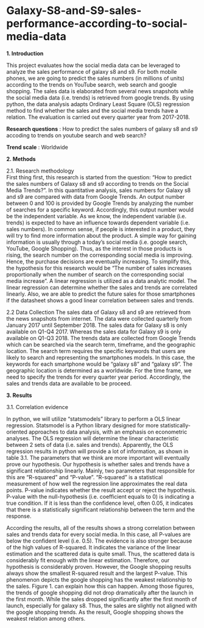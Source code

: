 # Galaxy-S8-and-S9-sales-performance-according-to-social-media-data

<b>1.	Introduction </b> 

This project evaluates how the social media data can be leveraged to analyze the sales performance of galaxy s8 and s9. For both mobile phones, we are going to predict the sales numbers (in millions of units) according to the trends on YouTube search, web search and google shopping. The sales data is elaborated from several news snapshots while the social media data (i.e. trends) is retrieved from google trends. By using python, the data analysis adapts Ordinary Least Square (OLS) regression method to find whether the sales and the social media trends have a relation. The evaluation is carried out every quarter year from 2017-2018.   

<b>Research questions</b> : How to predict the sales numbers of galaxy s8 and s9 accoding to trends on youtube search and web search?

<b>Trend scale</b> : Worldwide



<b>2.	Methods</b> 

2.1.	Research methodology  
First thing first, this research is started from the question: “How to predict the sales numbers of Galaxy s8 and s9 according to trends on the Social Media Trends?”. In this quantitative analysis, sales numbers for Galaxy s8 and s9 are compared with data from Google Trends. An output number between 0 and 100 is provided by Google Trends by analyzing the number of searches for a specific keyword. Accordingly, this output number would be the independent variable. As we know, the independent variable (i.e. trends) is expected to have an influence towards dependent variable (i.e. sales numbers). In common sense, if people is interested in a product, they will try to find more information about the product. A simple way for gaining information is usually through a today’s social media (i.e. google search, YouTube, Google Shopping). Thus, as the interest in those products is rising, the search number on the corresponding social media is improving. Hence, the purchase decisions are eventually increasing. 
To simplify this, the hypothesis for this research would be “The number of sales increases proportionally when the number of search on the corresponding social media increase”. A linear regression is utilized as a data analytic model. The linear regression can determine whether the sales and trends are correlated linearly. Also, we are able to predict the future sales for those smartphones if the datasheet shows a good linear correlation between sales and trends. 

2.2	     Data Collection
The sales data of Galaxy s8 and s9 are retrieved from the news snapshots from internet. The data were collected quarterly from January 2017 until September 2018. The sales data for Galaxy s8 is only available on Q1-Q4 2017. Whereas the sales data for Galaxy s9 is only available on Q1-Q3 2018.
The trends data are collected from Google Trends which can be searched via the search term, timeframe, and the geographic location. The search term requires the specific keywords that users are likely to search and representing the smartphones models. In this case, the keywords for each smartphone would be “galaxy s8” and “galaxy s9”. The geographic location is determined as a worldwide. For the time frame, we need to specify the trends for every quarter year period. Accordingly, the sales and trends data are available to be proceed. 





<b>3.	Results</b> 

3.1.	Correlation evidence 

In python, we will utilize “statsmodels” library to perform a OLS linear regression. Statsmodel is a Python library designed for more statistically-oriented approaches to data analysis, with an emphasis on econometric analyses. The OLS regression will determine the linear characteristic between 2 sets of data (i.e. sales and trends). Apparently, the OLS regression results in python will provide a lot of information, as shown in table 3.1. The parameters that we think are more important will eventually prove our hypothesis. 
Our hypothesis is whether sales and trends have a significant relationship linearly. Mainly, two parameters that responsible for this are “R-squared” and “P-value”. “R-squared” is a statistical measurement of how well the regression line approximates the real data points. P-value indicates whether the result accept or reject the hypothesis. P-value with the null-hypothesis (i.e. coefficient equals to 0) is indicating a true condition. If it is less than the confidence level, often 0.05, it indicates that there is a statistically significant relationship between the term and the response. 

According the results, all of the results shows a strong correlation between sales and trends data for every social media. In this case, all P-values are below the confident level (i.e. 0.5). The evidence is also stronger because of the high values of R-squared. It indicates the variance of the linear estimation and the scattered data is quite small. Thus, the scattered data is considerably fit enough with the linear estimation. Therefore, our hypothesis is considerably proven. 
However, the Google shopping results always show the smallest R-squared result and the largest P-value. This phenomenon depicts the google shopping has the weakest relationship to the sales. Figure 1. can explain how this can happen. Among those figures, the trends of google shopping did not drop dramatically after the launch in the first month. While the sales dropped significantly after the first month of launch, especially for galaxy s8. Thus, the sales are slightly not aligned with the google shopping trends. As the result, Google shopping shows the weakest relation among others.


